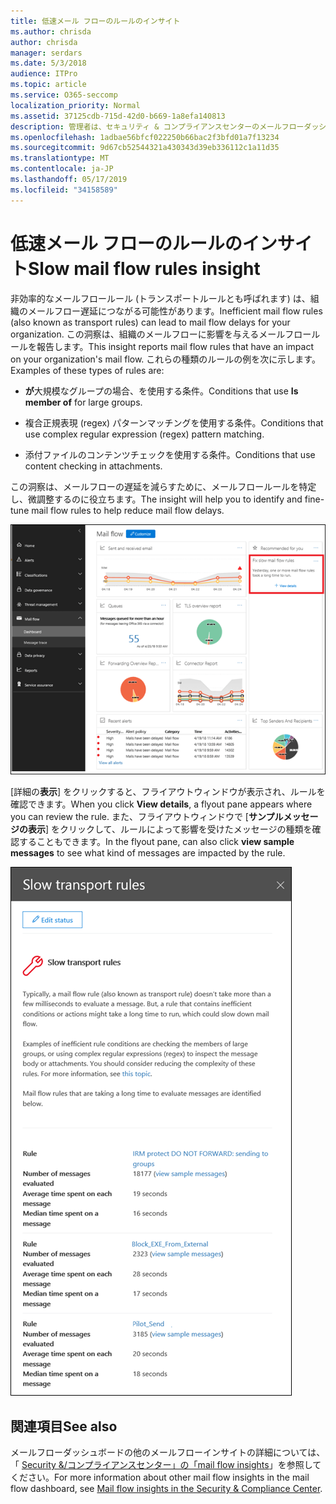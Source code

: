 ```yaml
---
title: 低速メール フローのルールのインサイト
ms.author: chrisda
author: chrisda
manager: serdars
ms.date: 5/3/2018
audience: ITPro
ms.topic: article
ms.service: O365-seccomp
localization_priority: Normal
ms.assetid: 37125cdb-715d-42d0-b669-1a8efa140813
description: 管理者は、セキュリティ & コンプライアンスセンターのメールフローダッシュボードに表示される低速メールフロールールについて理解できます。
ms.openlocfilehash: 1adbae56bfcf022250b66bac2f3bfd01a7f13234
ms.sourcegitcommit: 9d67cb52544321a430343d39eb336112c1a11d35
ms.translationtype: MT
ms.contentlocale: ja-JP
ms.lasthandoff: 05/17/2019
ms.locfileid: "34158589"
---
```

# <a name="slow-mail-flow-rules-insight"></a><span data-ttu-id="5c1f7-103">低速メール フローのルールのインサイト</span><span class="sxs-lookup"><span data-stu-id="5c1f7-103">Slow mail flow rules insight</span></span>

<span data-ttu-id="5c1f7-104">非効率的なメールフロールール (トランスポートルールとも呼ばれます) は、組織のメールフロー遅延につながる可能性があります。</span><span class="sxs-lookup"><span data-stu-id="5c1f7-104">Inefficient mail flow rules (also known as transport rules) can lead to mail flow delays for your organization.</span></span> <span data-ttu-id="5c1f7-105">この洞察は、組織のメールフローに影響を与えるメールフロールールを報告します。</span><span class="sxs-lookup"><span data-stu-id="5c1f7-105">This insight reports mail flow rules that have an impact on your organization's mail flow.</span></span> <span data-ttu-id="5c1f7-106">これらの種類のルールの例を次に示します。</span><span class="sxs-lookup"><span data-stu-id="5c1f7-106">Examples of these types of rules are:</span></span>

- <span data-ttu-id="5c1f7-107">**が**大規模なグループの場合、を使用する条件。</span><span class="sxs-lookup"><span data-stu-id="5c1f7-107">Conditions that use **Is member of** for large groups.</span></span>

- <span data-ttu-id="5c1f7-108">複合正規表現 (regex) パターンマッチングを使用する条件。</span><span class="sxs-lookup"><span data-stu-id="5c1f7-108">Conditions that use complex regular expression (regex) pattern matching.</span></span>

- <span data-ttu-id="5c1f7-109">添付ファイルのコンテンツチェックを使用する条件。</span><span class="sxs-lookup"><span data-stu-id="5c1f7-109">Conditions that use content checking in attachments.</span></span>

<span data-ttu-id="5c1f7-110">この洞察は、メールフローの遅延を減らすために、メールフロールールを特定し、微調整するのに役立ちます。</span><span class="sxs-lookup"><span data-stu-id="5c1f7-110">The insight will help you to identify and fine-tune mail flow rules to help reduce mail flow delays.</span></span>

![セキュリティ & コンプライアンスセンターのメールフローダッシュボードに記載されている低速メールフロールールについての理解](media/1dd90faa-f065-4b10-8b47-d35dc127fc26.png)

<span data-ttu-id="5c1f7-112">[詳細の**表示**] をクリックすると、フライアウトウィンドウが表示され、ルールを確認できます。</span><span class="sxs-lookup"><span data-stu-id="5c1f7-112">When you click **View details**, a flyout pane appears where you can review the rule.</span></span> <span data-ttu-id="5c1f7-113">また、フライアウトウィンドウで [**サンプルメッセージの表示**] をクリックして、ルールによって影響を受けたメッセージの種類を確認することもできます。</span><span class="sxs-lookup"><span data-stu-id="5c1f7-113">In the flyout pane, can also click **view sample messages** to see what kind of messages are impacted by the rule.</span></span>

![メールフローダッシュボードの [低速メールフロールールの詳細を表示する] をクリックした後のフライアウトウィンドウ](media/2cbd43b7-1f21-4338-a70c-7b50de5c69cd.png)

## <a name="see-also"></a><span data-ttu-id="5c1f7-115">関連項目</span><span class="sxs-lookup"><span data-stu-id="5c1f7-115">See also</span></span>

<span data-ttu-id="5c1f7-116">メールフローダッシュボードの他のメールフローインサイトの詳細については、「 [Security &/コンプライアンスセンター」の「mail flow insights](mail-flow-insights.md)」を参照してください。</span><span class="sxs-lookup"><span data-stu-id="5c1f7-116">For more information about other mail flow insights in the mail flow dashboard, see [Mail flow insights in the Security & Compliance Center](mail-flow-insights.md).</span></span>
